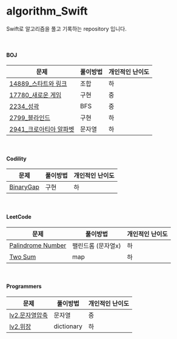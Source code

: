 # algorithm_Swift
Swift로 알고리즘을 풀고 기록하는 repository 입니다.

<br>

#### BOJ
|문제|풀이방법|개인적인 난이도|
|---|---|---|
| [14889_스타트와 링크](https://www.acmicpc.net/problem/14889)| 조합 | 하 |
| [17780_새로운 게임](https://www.acmicpc.net/problem/17780)| 구현 | 중 |
| [2234_성곽](https://www.acmicpc.net/problem/2234)| BFS | 중 |
| [2799_블라인드](https://www.acmicpc.net/problem/2799)| 구현 | 하 |  
| [2941_크로아티아 알파벳](https://www.acmicpc.net/problem/2941)| 문자열 | 하 | 

<br>

#### Codility
|문제|풀이방법|개인적인 난이도|
|---|---|---|
| [BinaryGap](https://app.codility.com/programmers/lessons/1-iterations/)| 구현 | 하 |

<br>

#### LeetCode
|문제|풀이방법|개인적인 난이도|
|---|---|---|
| [Palindrome Number](https://leetcode.com/problems/palindrome-number/)| 팰린드롬 (문자열x) | 하 |
| [Two Sum](https://leetcode.com/problems/two-sum/)| map | 하 |

<br>

#### Programmers
|문제|풀이방법|개인적인 난이도|
|---|---|---|
| [lv2.문자열압축](https://leetcode.com/problems/palindrome-number/)| 문자열 | 중 |
| [lv2.위장](https://programmers.co.kr/learn/courses/30/lessons/42578)| dictionary | 하 |

